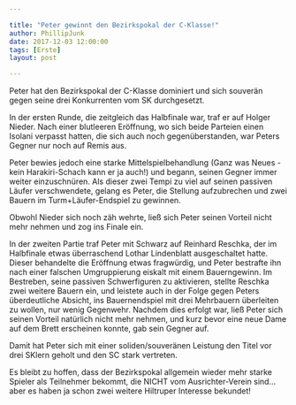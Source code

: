 ```yaml
---

title: "Peter gewinnt den Bezirkspokal der C-Klasse!"
author: PhillipJunk
date: 2017-12-03 12:00:00
tags: [Erste]
layout: post

---
```

Peter hat den Bezirkspokal der C-Klasse dominiert und sich souverän gegen seine drei Konkurrenten vom SK durchgesetzt.
<!-- continue -->

In der ersten Runde, die zeitgleich das Halbfinale war, traf er auf Holger Nieder. 
Nach einer blutleeren Eröffnung, wo sich beide Parteien einen Isolani verpasst hatten, die sich auch noch gegenüberstanden, war Peters Gegner nur noch auf Remis aus. 

Peter bewies jedoch eine starke Mittelspielbehandlung (Ganz was Neues - kein Harakiri-Schach kann er ja auch!) und begann, seinen Gegner immer weiter einzuschnüren. Als dieser zwei Tempi zu viel auf seinen passiven Läufer verschwendete, gelang es Peter, die Stellung aufzubrechen und zwei Bauern im Turm+Läufer-Endspiel zu gewinnen.

Obwohl Nieder sich noch zäh wehrte, ließ sich Peter seinen Vorteil nicht mehr nehmen und zog ins Finale ein.

In der zweiten Partie traf Peter mit Schwarz auf Reinhard Reschka, der im Halbfinale etwas überraschend Lothar Lindenblatt ausgeschaltet hatte.
Dieser behandelte die Eröffnung etwas fragwürdig, und Peter bestrafte ihn nach einer falschen Umgruppierung eiskalt mit einem Bauerngewinn.
Im Bestreben, seine passiven Schwerfiguren zu aktivieren, stellte Reschka zwei weitere Bauern ein, und leistete auch in der Folge gegen Peters überdeutliche Absicht, ins Bauernendspiel mit drei Mehrbauern überleiten zu wollen, nur wenig Gegenwehr. 
Nachdem dies erfolgt war, ließ Peter sich seinen Vorteil natürlich nicht mehr nehmen, und kurz bevor eine neue Dame auf dem Brett erscheinen konnte, gab sein Gegner auf. 

Damit hat Peter sich mit einer soliden/souveränen Leistung den Titel vor drei SKlern geholt und den SC stark vertreten. 

Es bleibt zu hoffen, dass der Bezirkspokal allgemein wieder mehr starke Spieler als Teilnehmer bekommt, die NICHT vom Ausrichter-Verein sind... aber es haben ja schon zwei weitere Hiltruper Interesse bekundet! 
